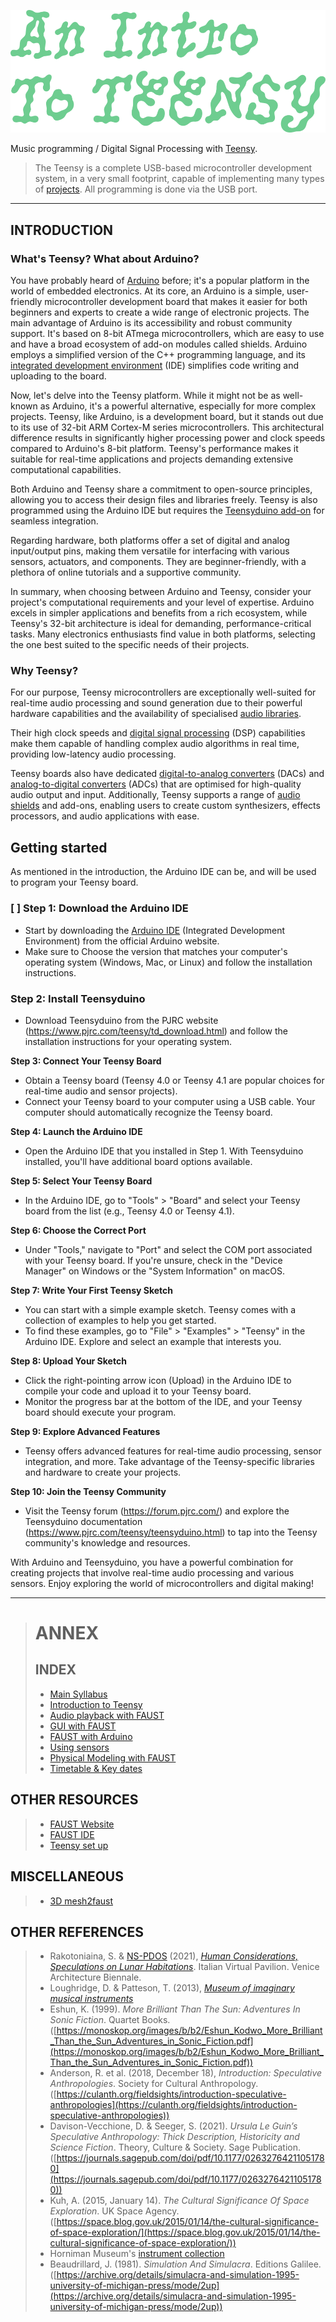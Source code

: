 ![FAUST](assets/images/teensy.png)

Music programming / Digital Signal Processing with [Teensy](https://www.pjrc.com/teensy/).

> The Teensy is a complete USB-based microcontroller development system, in a very small footprint, capable of implementing many types of [projects](https://www.pjrc.com/teensy/projects.html). All programming is done via the USB port.

---

## INTRODUCTION

### What's Teensy? What about Arduino?

You have probably heard of [Arduino](https://www.arduino.cc/) before; it's a popular platform in the world of embedded electronics. At its core, an Arduino is a simple, user-friendly microcontroller development board that makes it easier for both beginners and experts to create a wide range of electronic projects. The main advantage of Arduino is its accessibility and robust community support. It's based on 8-bit ATmega microcontrollers, which are easy to use and have a broad ecosystem of add-on modules called shields. Arduino employs a simplified version of the C++ programming language, and its [integrated development environment](https://www.arduino.cc/en/software) (IDE) simplifies code writing and uploading to the board.

Now, let's delve into the Teensy platform. While it might not be as well-known as Arduino, it's a powerful alternative, especially for more complex projects. Teensy, like Arduino, is a development board, but it stands out due to its use of 32-bit ARM Cortex-M series microcontrollers. This architectural difference results in significantly higher processing power and clock speeds compared to Arduino's 8-bit platform. Teensy's performance makes it suitable for real-time applications and projects demanding extensive computational capabilities.

Both Arduino and Teensy share a commitment to open-source principles, allowing you to access their design files and libraries freely. Teensy is also programmed using the Arduino IDE but requires the [Teensyduino add-on](https://www.pjrc.com/teensy/td_download.html) for seamless integration.

Regarding hardware, both platforms offer a set of digital and analog input/output pins, making them versatile for interfacing with various sensors, actuators, and components. They are beginner-friendly, with a plethora of online tutorials and a supportive community.

In summary, when choosing between Arduino and Teensy, consider your project's computational requirements and your level of expertise. Arduino excels in simpler applications and benefits from a rich ecosystem, while Teensy's 32-bit architecture is ideal for demanding, performance-critical tasks. Many electronics enthusiasts find value in both platforms, selecting the one best suited to the specific needs of their projects.

### Why Teensy?

For our purpose, Teensy microcontrollers are exceptionally well-suited for real-time audio processing and sound generation due to their powerful hardware capabilities and the availability of specialised [audio libraries](https://www.pjrc.com/teensy/td_libs_Audio.html). 

Their high clock speeds and [digital signal processing](https://en.wikipedia.org/wiki/Digital_signal_processing) (DSP) capabilities make them capable of handling complex audio algorithms in real time, providing low-latency audio processing. 

Teensy boards also have dedicated [digital-to-analog converters](https://en.wikipedia.org/wiki/Digital-to-analog_converter) (DACs) and [analog-to-digital converters](https://en.wikipedia.org/wiki/Analog-to-digital_converter) (ADCs) that are optimised for high-quality audio output and input. Additionally, Teensy supports a range of [audio shields](https://www.pjrc.com/store/teensy3_audio.html) and add-ons, enabling users to create custom synthesizers, effects processors, and audio applications with ease. 

## Getting started

As mentioned in the introduction, the Arduino IDE can be, and will be used to program your Teensy board. 

### [ ] Step 1: Download the Arduino IDE

- Start by downloading the [Arduino IDE](https://www.arduino.cc/en/software) (Integrated Development Environment) from the official Arduino website.
- Make sure to Choose the version that matches your computer's operating system (Windows, Mac, or Linux) and follow the installation instructions.

### Step 2: Install Teensyduino

- Download Teensyduino from the PJRC website (https://www.pjrc.com/teensy/td_download.html) and follow the installation instructions for your operating system.

**Step 3: Connect Your Teensy Board**
- Obtain a Teensy board (Teensy 4.0 or Teensy 4.1 are popular choices for real-time audio and sensor projects).
- Connect your Teensy board to your computer using a USB cable. Your computer should automatically recognize the Teensy board.

**Step 4: Launch the Arduino IDE**
- Open the Arduino IDE that you installed in Step 1. With Teensyduino installed, you'll have additional board options available.

**Step 5: Select Your Teensy Board**
- In the Arduino IDE, go to "Tools" > "Board" and select your Teensy board from the list (e.g., Teensy 4.0 or Teensy 4.1).

**Step 6: Choose the Correct Port**
- Under "Tools," navigate to "Port" and select the COM port associated with your Teensy board. If you're unsure, check in the "Device Manager" on Windows or the "System Information" on macOS.

**Step 7: Write Your First Teensy Sketch**
- You can start with a simple example sketch. Teensy comes with a collection of examples to help you get started.
- To find these examples, go to "File" > "Examples" > "Teensy" in the Arduino IDE. Explore and select an example that interests you.

**Step 8: Upload Your Sketch**
- Click the right-pointing arrow icon (Upload) in the Arduino IDE to compile your code and upload it to your Teensy board.
- Monitor the progress bar at the bottom of the IDE, and your Teensy board should execute your program.

**Step 9: Explore Advanced Features**
- Teensy offers advanced features for real-time audio processing, sensor integration, and more. Take advantage of the Teensy-specific libraries and hardware to create your projects.

**Step 10: Join the Teensy Community**
- Visit the Teensy forum (https://forum.pjrc.com/) and explore the Teensyduino documentation (https://www.pjrc.com/teensy/teensyduino.html) to tap into the Teensy community's knowledge and resources.

With Arduino and Teensyduino, you have a powerful combination for creating projects that involve real-time audio processing and various sensors. Enjoy exploring the world of microcontrollers and digital making!

---

> # ANNEX 
> 
> ## INDEX
> 
> - [Main Syllabus](./)
> - [Introduction to Teensy](TEENSY.md)
> - [Audio playback with FAUST](FAUSTPLAYBACK.md)
> - [GUI with FAUST](FAUSTGUI.md)
> - [FAUST with Arduino](FAUSTARDUINO.md) 
> - [Using sensors](SENSORS.md) 
> - [Physical Modeling with FAUST](PM.md) 
> - [Timetable & Key dates](README.md#timetable--2023)
>   
## OTHER RESOURCES
>   
> - [FAUST Website](https://faust.grame.fr/)
> - [FAUST IDE](faustide.grame.fr)
> - [Teensy set up](https://www.pjrc.com/teensy/tutorial.html)
>   
## MISCELLANEOUS
>   
> - [3D mesh2faust](https://github.com/grame-cncm/faust/blob/master-dev/tools/physicalModeling/mesh2faust/README.md)
> 
## OTHER REFERENCES
> 
> - Rakotoniaina, S. & [NS-PDOS](https://www.youtube.com/@newschoolpolicyanddesignfo5504/vide) (2021),  [*Human Considerations, Speculations on Lunar Habitations*](https://www.youtube.com/watch?v=_fNXnpDgsec&t=353s&ab_channel=NewSchoolPolicyandDesignforOuterSpace). Italian Virtual Pavilion. Venice Architecture Biennale.
> - Loughridge, D. & Patteson, T. (2013),  [*Museum of imaginary musical instruments*](http://imaginaryinstruments.org/)
> - Eshun, K. (1999). _More Brilliant Than The Sun: Adventures In Sonic Fiction_. Quartet Books. ([https://monoskop.org/images/b/b2/Eshun_Kodwo_More_Brilliant_Than_the_Sun_Adventures_in_Sonic_Fiction.pdf](https://monoskop.org/images/b/b2/Eshun_Kodwo_More_Brilliant_Than_the_Sun_Adventures_in_Sonic_Fiction.pdf))
> - Anderson, R. et al. (2018, December 18), *Introduction: Speculative Anthropologies*. Society for Cultural Anthropology. ([https://culanth.org/fieldsights/introduction-speculative-anthropologies](https://culanth.org/fieldsights/introduction-speculative-anthropologies))
> - Davison-Vecchione, D. & Seeger, S. (2021). _Ursula Le Guin’s Speculative Anthropology: Thick Description, Historicity and Science Fiction_. Theory, Culture & Society. Sage Publication. ([https://journals.sagepub.com/doi/pdf/10.1177/02632764211051780](https://journals.sagepub.com/doi/pdf/10.1177/02632764211051780))
> - Kuh, A. (2015, January 14). _The Cultural Significance Of Space Exploration_. UK Space Agency. ([https://space.blog.gov.uk/2015/01/14/the-cultural-significance-of-space-exploration/](https://space.blog.gov.uk/2015/01/14/the-cultural-significance-of-space-exploration/))
> - Horniman Museum's [instrument collection](https://www.horniman.ac.uk/explore-the-collections/musical-instrument-collection/)
> - Beaudrillard, J. (1981). _Simulation And Simulacra_. Editions Galilee. ([https://archive.org/details/simulacra-and-simulation-1995-university-of-michigan-press/mode/2up](https://archive.org/details/simulacra-and-simulation-1995-university-of-michigan-press/mode/2up))


